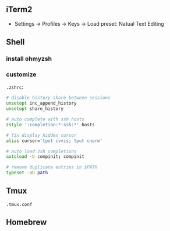 ## iTerm2

- Settings -> Profiles -> Keys -> Load preset: Natual Text Editing

## Shell

### install ohmyzsh

### customize

`.zshrc`: 

```zsh
# disable history share between sessions
unsetopt inc_append_history
unsetopt share_history

# auto complete with ssh hosts
zstyle ':completion:*:ssh:*' hosts

# fix display hidden cursor
alias cursor='tput cvvis; tput cnorm'

# auto load zsh completions
autoload -U compinit; compinit

# remove duplicate entries in $PATH
typeset -aU path
```

## Tmux

`.tmux.conf`

## Homebrew
